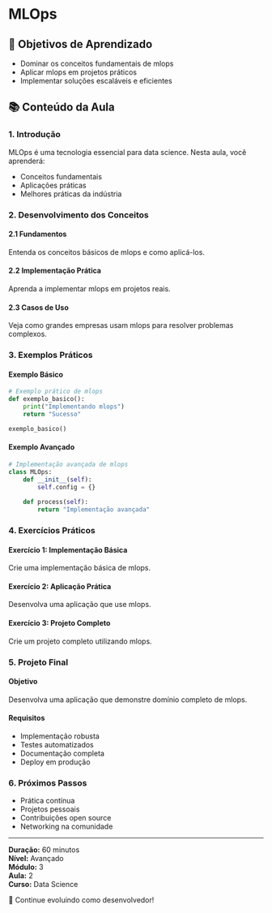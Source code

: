 # MLOps

## 🎯 Objetivos de Aprendizado
- Dominar os conceitos fundamentais de mlops
- Aplicar mlops em projetos práticos
- Implementar soluções escaláveis e eficientes

## 📚 Conteúdo da Aula

### 1. Introdução
MLOps é uma tecnologia essencial para data science. Nesta aula, você aprenderá:

- Conceitos fundamentais
- Aplicações práticas
- Melhores práticas da indústria

### 2. Desenvolvimento dos Conceitos

#### 2.1 Fundamentos
Entenda os conceitos básicos de mlops e como aplicá-los.

#### 2.2 Implementação Prática
Aprenda a implementar mlops em projetos reais.

#### 2.3 Casos de Uso
Veja como grandes empresas usam mlops para resolver problemas complexos.

### 3. Exemplos Práticos

#### Exemplo Básico
```python
# Exemplo prático de mlops
def exemplo_basico():
    print("Implementando mlops")
    return "Sucesso"

exemplo_basico()
```

#### Exemplo Avançado
```python
# Implementação avançada de mlops
class MLOps:
    def __init__(self):
        self.config = {}
    
    def process(self):
        return "Implementação avançada"
```

### 4. Exercícios Práticos

#### Exercício 1: Implementação Básica
Crie uma implementação básica de mlops.

#### Exercício 2: Aplicação Prática
Desenvolva uma aplicação que use mlops.

#### Exercício 3: Projeto Completo
Crie um projeto completo utilizando mlops.

### 5. Projeto Final

#### Objetivo
Desenvolva uma aplicação que demonstre domínio completo de mlops.

#### Requisitos
- Implementação robusta
- Testes automatizados
- Documentação completa
- Deploy em produção

### 6. Próximos Passos

- Prática contínua
- Projetos pessoais
- Contribuições open source
- Networking na comunidade

---

**Duração:** 60 minutos  
**Nível:** Avançado  
**Módulo:** 3  
**Aula:** 2  
**Curso:** Data Science

🎉 Continue evoluindo como desenvolvedor!
